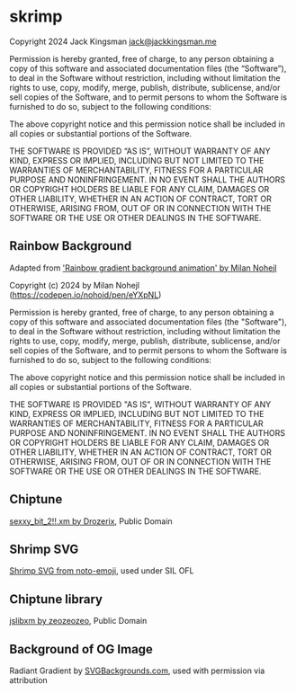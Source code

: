 # skrimp

Copyright 2024 Jack Kingsman <jack@jackkingsman.me>

Permission is hereby granted, free of charge, to any person obtaining a copy of this software and associated documentation files (the “Software”), to deal in the Software without restriction, including without limitation the rights to use, copy, modify, merge, publish, distribute, sublicense, and/or sell copies of the Software, and to permit persons to whom the Software is furnished to do so, subject to the following conditions:

The above copyright notice and this permission notice shall be included in all copies or substantial portions of the Software.

THE SOFTWARE IS PROVIDED “AS IS”, WITHOUT WARRANTY OF ANY KIND, EXPRESS OR IMPLIED, INCLUDING BUT NOT LIMITED TO THE WARRANTIES OF MERCHANTABILITY, FITNESS FOR A PARTICULAR PURPOSE AND NONINFRINGEMENT. IN NO EVENT SHALL THE AUTHORS OR COPYRIGHT HOLDERS BE LIABLE FOR ANY CLAIM, DAMAGES OR OTHER LIABILITY, WHETHER IN AN ACTION OF CONTRACT, TORT OR OTHERWISE, ARISING FROM, OUT OF OR IN CONNECTION WITH THE SOFTWARE OR THE USE OR OTHER DEALINGS IN THE SOFTWARE.


## Rainbow Background

Adapted from ['Rainbow gradient background animation' by Milan Nohejl](https://codepen.io/nohoid/pen/eYXpNL)

Copyright (c) 2024 by Milan Nohejl (https://codepen.io/nohoid/pen/eYXpNL)

Permission is hereby granted, free of charge, to any person obtaining a copy of this software and associated documentation files (the "Software"), to deal in the Software without restriction, including without limitation the rights to use, copy, modify, merge, publish, distribute, sublicense, and/or sell copies of the Software, and to permit persons to whom the Software is furnished to do so, subject to the following conditions:

The above copyright notice and this permission notice shall be included in all copies or substantial portions of the Software.

THE SOFTWARE IS PROVIDED "AS IS", WITHOUT WARRANTY OF ANY KIND, EXPRESS OR IMPLIED, INCLUDING BUT NOT LIMITED TO THE WARRANTIES OF MERCHANTABILITY, FITNESS FOR A PARTICULAR PURPOSE AND NONINFRINGEMENT. IN NO EVENT SHALL THE AUTHORS OR COPYRIGHT HOLDERS BE LIABLE FOR ANY CLAIM, DAMAGES OR OTHER LIABILITY, WHETHER IN AN ACTION OF CONTRACT, TORT OR OTHERWISE, ARISING FROM, OUT OF OR IN CONNECTION WITH THE SOFTWARE OR THE USE OR OTHER DEALINGS IN THE SOFTWARE.

## Chiptune

[sexxy_bit_2!!.xm by Drozerix](https://modarchive.org/index.php?request=view_by_moduleid&query=174247), Public Domain

## Shrimp SVG

[Shrimp SVG from noto-emoji](https://github.com/googlefonts/noto-emoji/blob/main/LICENSE), used under SIL OFL

## Chiptune library

[jslibxm by zeozeozeo](https://github.com/zeozeozeo/jslibxm), Public Domain

## Background of OG Image
Radiant Gradient by [SVGBackgrounds.com](https://www.svgbackgrounds.com/), used with permission via attribution
